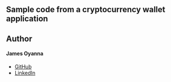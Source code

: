 ## Sample code from a cryptocurrency wallet application

## Author

#### James Oyanna
* [GitHub](https://github.com/jamesoyanna)
* [LinkedIn](https://www.linkedin.com/in/jamesoyanna)


